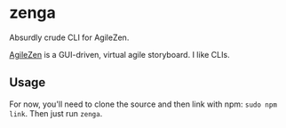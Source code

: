 zenga
=====

Absurdly crude CLI for AgileZen.

[AgileZen](http://agilezen.com) is a GUI-driven, virtual agile storyboard. I like CLIs.

Usage
-----
For now, you'll need to clone the source and then link with npm: `sudo npm link`. Then just run `zenga`.
